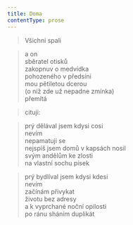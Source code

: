 ```yaml
---
title: Doma
contentType: prose
---
```


> Všichni spali

> a on  
> sběratel otisků  
> zakopnuv o medvídka  
> pohozeného v předsíni  
> mou pětiletou dcerou  
> (o níž zde už nepadne zmínka)  
> přemítá

> cituji:

> prý dělával jsem kdysi cosi  
> nevím  
> nepamatuji se  
> nejspíš jsem domů v kapsách nosil  
> svým andělům ke zlosti  
> na vlastní sochu písek

> prý bydlíval jsem kdysi kdesi  
> nevím  
> začínám přivykat  
> životu bez adresy  
> a k vyprchané noční opilosti  
> po ránu sháním duplikát

